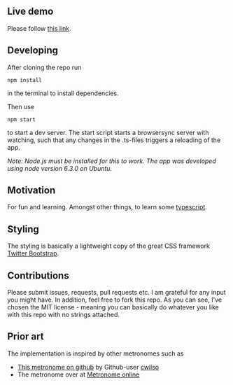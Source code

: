 ## Live demo
Please follow [this link][live-demo].

## Developing

After cloning the repo run 
```
npm install
```
in the terminal to install dependencies.

Then use 
```
npm start
```
to start a dev server. The start script starts a browsersync server with watching, such that any changes in the .ts-files triggers a reloading of the app.

*Note: Node.js must be installed for this to work. The app was developed using node version 6.3.0 on Ubuntu.*

## Motivation
For fun and learning. Amongst other things, to learn some [typescript].

## Styling
The styling is basically a lightweight copy of the great CSS framework [Twitter Bootstrap][bootstrap].

## Contributions
Please submit issues, requests, pull requests etc. I am grateful for any input you might have. In addition, feel free to fork this repo. As you can see, I've chosen the MIT license - meaning you can basically do whatever you like with this repo with no strings attached.

## Prior art
The implementation is inspired by other metronomes such as

* [This metronome on github][metronome-gh] by Github-user [cwilso](https://github.com/cwilso/)
* The metronome over at [Metronome online][metronome-online] 

[live-demo]: http://www.hatleskog.xyz/metronome
[typescript]: https://www.typescriptlang.org/
[bootstrap]: http://getbootstrap.com/
[metronome-gh]: https://github.com/cwilso/metronome
[metronome-online]: https://www.metronomeonline.com/
